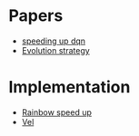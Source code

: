 # Papers
* [speeding up dqn](https://medium.com/mlreview/speeding-up-dqn-on-pytorch-solving-pong-in-30-minutes-81a1bd2dff55)
* [Evolution strategy](https://arxiv.org/pdf/1703.03864.pdf)

# Implementation
* [Rainbow speed up](https://github.com/Shmuma/ptan/tree/master/samples/rainbow)
* [Vel](https://github.com/MillionIntegrals/vel/tree/master/examples-configs/rl/atari/dqn)
